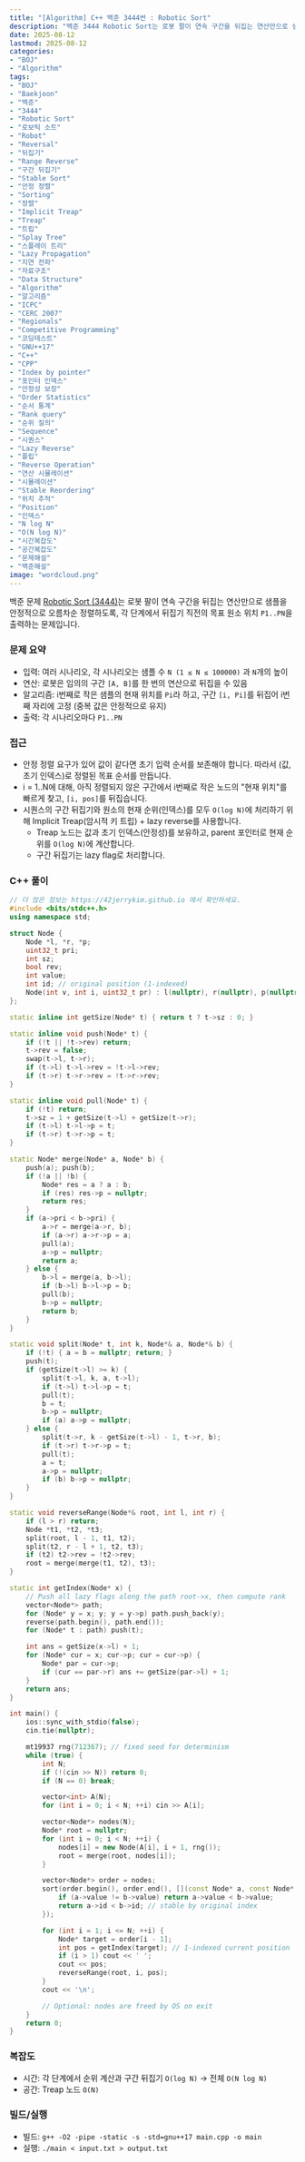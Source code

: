```yaml
---
title: "[Algorithm] C++ 백준 3444번 : Robotic Sort"
description: "백준 3444 Robotic Sort는 로봇 팔이 연속 구간을 뒤집는 연산만으로 샘플을 안정적으로 오름차순 정렬하도록 P1..PN을 출력하는 문제입니다. Implicit Treap로 현재 위치 계산과 구간 뒤집기를 O(N log N)으로 처리한 C++ 풀이."
date: 2025-08-12
lastmod: 2025-08-12
categories:
- "BOJ"
- "Algorithm"
tags:
- "BOJ"
- "Baekjoon"
- "백준"
- "3444"
- "Robotic Sort"
- "로보틱 소트"
- "Robot"
- "Reversal"
- "뒤집기"
- "Range Reverse"
- "구간 뒤집기"
- "Stable Sort"
- "안정 정렬"
- "Sorting"
- "정렬"
- "Implicit Treap"
- "Treap"
- "트립"
- "Splay Tree"
- "스플레이 트리"
- "Lazy Propagation"
- "지연 전파"
- "자료구조"
- "Data Structure"
- "Algorithm"
- "알고리즘"
- "ICPC"
- "CERC 2007"
- "Regionals"
- "Competitive Programming"
- "코딩테스트"
- "GNU++17"
- "C++"
- "CPP"
- "Index by pointer"
- "포인터 인덱스"
- "안정성 보장"
- "Order Statistics"
- "순서 통계"
- "Rank query"
- "순위 질의"
- "Sequence"
- "시퀀스"
- "Lazy Reverse"
- "플립"
- "Reverse Operation"
- "연산 시뮬레이션"
- "시뮬레이션"
- "Stable Reordering"
- "위치 추적"
- "Position"
- "인덱스"
- "N log N"
- "O(N log N)"
- "시간복잡도"
- "공간복잡도"
- "문제해설"
- "백준해설"
image: "wordcloud.png"
---
```


백준 문제 [Robotic Sort (3444)](https://www.acmicpc.net/problem/3444)는 로봇 팔이 연속 구간을 뒤집는 연산만으로 샘플을 안정적으로 오름차순 정렬하도록, 각 단계에서 뒤집기 직전의 목표 원소 위치 `P1..PN`을 출력하는 문제입니다.

### 문제 요약
- 입력: 여러 시나리오, 각 시나리오는 샘플 수 `N (1 ≤ N ≤ 100000)` 과 `N`개의 높이
- 연산: 로봇은 임의의 구간 `[A, B]`를 한 번의 연산으로 뒤집을 수 있음
- 알고리즘: i번째로 작은 샘플의 현재 위치를 `Pi`라 하고, 구간 `[i, Pi]`를 뒤집어 i번째 자리에 고정 (중복 값은 안정적으로 유지)
- 출력: 각 시나리오마다 `P1..PN`

### 접근
- 안정 정렬 요구가 있어 값이 같다면 초기 입력 순서를 보존해야 합니다. 따라서 (값, 초기 인덱스)로 정렬된 목표 순서를 만듭니다.
- i = 1..N에 대해, 아직 정렬되지 않은 구간에서 i번째로 작은 노드의 "현재 위치"를 빠르게 찾고, `[i, pos]`를 뒤집습니다.
- 시퀀스의 구간 뒤집기와 원소의 현재 순위(인덱스)를 모두 `O(log N)`에 처리하기 위해 Implicit Treap(암시적 키 트립) + lazy reverse를 사용합니다.
  - Treap 노드는 값과 초기 인덱스(안정성)를 보유하고, parent 포인터로 현재 순위를 `O(log N)`에 계산합니다.
  - 구간 뒤집기는 lazy flag로 처리합니다.

### C++ 풀이

```cpp
// 더 많은 정보는 https://42jerrykim.github.io 에서 확인하세요.
#include <bits/stdc++.h>
using namespace std;

struct Node {
    Node *l, *r, *p;
    uint32_t pri;
    int sz;
    bool rev;
    int value;
    int id; // original position (1-indexed)
    Node(int v, int i, uint32_t pr) : l(nullptr), r(nullptr), p(nullptr), pri(pr), sz(1), rev(false), value(v), id(i) {}
};

static inline int getSize(Node* t) { return t ? t->sz : 0; }

static inline void push(Node* t) {
    if (!t || !t->rev) return;
    t->rev = false;
    swap(t->l, t->r);
    if (t->l) t->l->rev = !t->l->rev;
    if (t->r) t->r->rev = !t->r->rev;
}

static inline void pull(Node* t) {
    if (!t) return;
    t->sz = 1 + getSize(t->l) + getSize(t->r);
    if (t->l) t->l->p = t;
    if (t->r) t->r->p = t;
}

static Node* merge(Node* a, Node* b) {
    push(a); push(b);
    if (!a || !b) {
        Node* res = a ? a : b;
        if (res) res->p = nullptr;
        return res;
    }
    if (a->pri < b->pri) {
        a->r = merge(a->r, b);
        if (a->r) a->r->p = a;
        pull(a);
        a->p = nullptr;
        return a;
    } else {
        b->l = merge(a, b->l);
        if (b->l) b->l->p = b;
        pull(b);
        b->p = nullptr;
        return b;
    }
}

static void split(Node* t, int k, Node*& a, Node*& b) {
    if (!t) { a = b = nullptr; return; }
    push(t);
    if (getSize(t->l) >= k) {
        split(t->l, k, a, t->l);
        if (t->l) t->l->p = t;
        pull(t);
        b = t;
        b->p = nullptr;
        if (a) a->p = nullptr;
    } else {
        split(t->r, k - getSize(t->l) - 1, t->r, b);
        if (t->r) t->r->p = t;
        pull(t);
        a = t;
        a->p = nullptr;
        if (b) b->p = nullptr;
    }
}

static void reverseRange(Node*& root, int l, int r) {
    if (l > r) return;
    Node *t1, *t2, *t3;
    split(root, l - 1, t1, t2);
    split(t2, r - l + 1, t2, t3);
    if (t2) t2->rev = !t2->rev;
    root = merge(merge(t1, t2), t3);
}

static int getIndex(Node* x) {
    // Push all lazy flags along the path root->x, then compute rank
    vector<Node*> path;
    for (Node* y = x; y; y = y->p) path.push_back(y);
    reverse(path.begin(), path.end());
    for (Node* t : path) push(t);

    int ans = getSize(x->l) + 1;
    for (Node* cur = x; cur->p; cur = cur->p) {
        Node* par = cur->p;
        if (cur == par->r) ans += getSize(par->l) + 1;
    }
    return ans;
}

int main() {
    ios::sync_with_stdio(false);
    cin.tie(nullptr);

    mt19937 rng(712367); // fixed seed for determinism
    while (true) {
        int N;
        if (!(cin >> N)) return 0;
        if (N == 0) break;

        vector<int> A(N);
        for (int i = 0; i < N; ++i) cin >> A[i];

        vector<Node*> nodes(N);
        Node* root = nullptr;
        for (int i = 0; i < N; ++i) {
            nodes[i] = new Node(A[i], i + 1, rng());
            root = merge(root, nodes[i]);
        }

        vector<Node*> order = nodes;
        sort(order.begin(), order.end(), [](const Node* a, const Node* b) {
            if (a->value != b->value) return a->value < b->value;
            return a->id < b->id; // stable by original index
        });

        for (int i = 1; i <= N; ++i) {
            Node* target = order[i - 1];
            int pos = getIndex(target); // 1-indexed current position
            if (i > 1) cout << ' ';
            cout << pos;
            reverseRange(root, i, pos);
        }
        cout << '\n';

        // Optional: nodes are freed by OS on exit
    }
    return 0;
}
```

### 복잡도
- 시간: 각 단계에서 순위 계산과 구간 뒤집기 `O(log N)` → 전체 `O(N log N)`
- 공간: Treap 노드 `O(N)`

### 빌드/실행
- 빌드: `g++ -O2 -pipe -static -s -std=gnu++17 main.cpp -o main`
- 실행: `./main < input.txt > output.txt`


